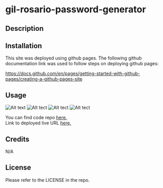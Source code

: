 # gil-rosario-password-generator
## Description




## Installation

This site was deployed using github pages. 
The following github documentation link was used to follow steps on deploying github pages: 

https://docs.github.com/en/pages/getting-started-with-github-pages/creating-a-github-pages-site


## Usage



![Alt text]("../assets/password-gen-main-page.jpg)
![Alt tect]("../assets/password-gen-character-length-prompt.jpg)
![Alt tect]("../assets/password-gen-special-chara-prompt.jpg)
![Alt tect]("../assets/password-gen-special-chara-prompt2.jpg)

You can find code repo [here.](https://github.com/grosario1/gil-rosario-password-generator) \
Link to deployed live URL [here.](https://grosario1.github.io/gil-rosario-password-generator/)

## Credits

N/A

## License

Please refer to the LICENSE in the repo.
